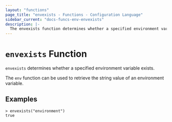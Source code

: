 ```yaml
---
layout: "functions"
page_title: "envexists - Functions - Configuration Language"
sidebar_current: "docs-funcs-env-envexists"
description: |-
  The envexists function determines whether a specified environment variable exists.
---
```


# `envexists` Function

`envexists` determines whether a specified environment variable exists.

The `env` function can be used to retrieve the string value of an environment variable.

## Examples

```
> envexists("environment")
true
```